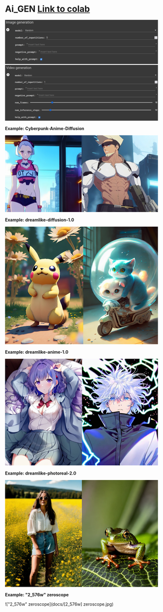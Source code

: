 # Ai_GEN [Link to colab](https://colab.research.google.com/drive/1vDknknuuPlRwiTaqVhoHaUcW7CaGEcbt?usp=sharing)
![IMG](docs/IMG/IMG.png)
![VID](docs/IMG/VID.png)


**Example: Cyberpunk-Anime-Diffusion**

![Cyberpunk-Anime-Diffusion](docs/Cyberpunk-Anime-Diffusion.jpg)


**Example: dreamlike-diffusion-1.0**

![dreamlike-diffusion-1.0](docs/dreamlike-diffusion-1.0.jpg)


**Example: dreamlike-anime-1.0**

![dreamlike-anime-1.0](docs/dreamlike-anime-1.0.jpg)

**Example: dreamlike-photoreal-2.0**

![dreamlike-photoreal-2.0](docs/dreamlike-photoreal-2.0.jpg)

**Example: "2_576w" zeroscope**

!["2_576w" zeroscope](docs/[2_576w] zeroscope.jpg)

